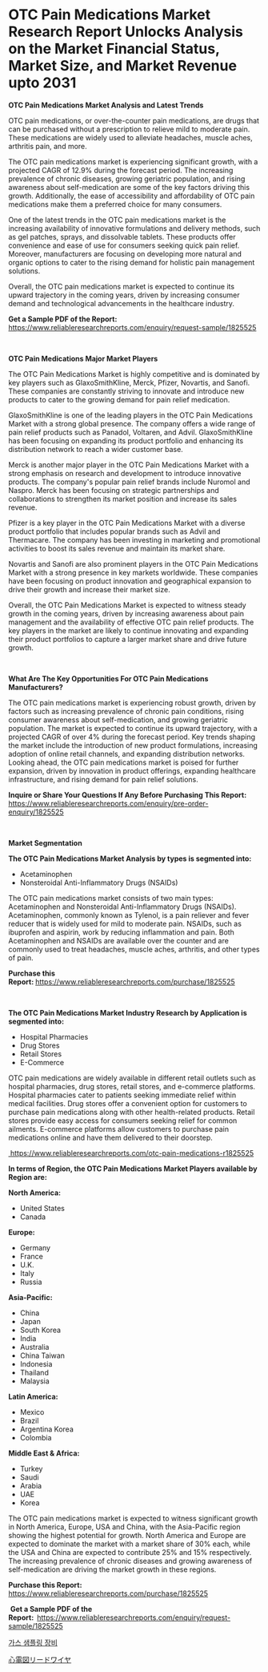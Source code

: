 <p><h1>OTC Pain Medications Market Research Report Unlocks Analysis on the Market Financial Status, Market Size, and Market Revenue upto 2031</h1></p><p><strong>OTC Pain Medications Market Analysis and Latest Trends</strong></p>
<p><p>OTC pain medications, or over-the-counter pain medications, are drugs that can be purchased without a prescription to relieve mild to moderate pain. These medications are widely used to alleviate headaches, muscle aches, arthritis pain, and more.</p><p>The OTC pain medications market is experiencing significant growth, with a projected CAGR of 12.9% during the forecast period. The increasing prevalence of chronic diseases, growing geriatric population, and rising awareness about self-medication are some of the key factors driving this growth. Additionally, the ease of accessibility and affordability of OTC pain medications make them a preferred choice for many consumers.</p><p>One of the latest trends in the OTC pain medications market is the increasing availability of innovative formulations and delivery methods, such as gel patches, sprays, and dissolvable tablets. These products offer convenience and ease of use for consumers seeking quick pain relief. Moreover, manufacturers are focusing on developing more natural and organic options to cater to the rising demand for holistic pain management solutions.</p><p>Overall, the OTC pain medications market is expected to continue its upward trajectory in the coming years, driven by increasing consumer demand and technological advancements in the healthcare industry.</p></p>
<p><strong>Get a Sample PDF of the Report:&nbsp;</strong> <a href="https://www.reliableresearchreports.com/enquiry/request-sample/1825525">https://www.reliableresearchreports.com/enquiry/request-sample/1825525</a></p>
<p>&nbsp;</p>
<p><strong>OTC Pain Medications Major Market Players</strong></p>
<p><p>The OTC Pain Medications Market is highly competitive and is dominated by key players such as GlaxoSmithKline, Merck, Pfizer, Novartis, and Sanofi. These companies are constantly striving to innovate and introduce new products to cater to the growing demand for pain relief medication.</p><p>GlaxoSmithKline is one of the leading players in the OTC Pain Medications Market with a strong global presence. The company offers a wide range of pain relief products such as Panadol, Voltaren, and Advil. GlaxoSmithKline has been focusing on expanding its product portfolio and enhancing its distribution network to reach a wider customer base.</p><p>Merck is another major player in the OTC Pain Medications Market with a strong emphasis on research and development to introduce innovative products. The company's popular pain relief brands include Nuromol and Naspro. Merck has been focusing on strategic partnerships and collaborations to strengthen its market position and increase its sales revenue.</p><p>Pfizer is a key player in the OTC Pain Medications Market with a diverse product portfolio that includes popular brands such as Advil and Thermacare. The company has been investing in marketing and promotional activities to boost its sales revenue and maintain its market share.</p><p>Novartis and Sanofi are also prominent players in the OTC Pain Medications Market with a strong presence in key markets worldwide. These companies have been focusing on product innovation and geographical expansion to drive their growth and increase their market size.</p><p>Overall, the OTC Pain Medications Market is expected to witness steady growth in the coming years, driven by increasing awareness about pain management and the availability of effective OTC pain relief products. The key players in the market are likely to continue innovating and expanding their product portfolios to capture a larger market share and drive future growth.</p></p>
<p>&nbsp;</p>
<p><strong>What Are The Key Opportunities For OTC Pain Medications Manufacturers?</strong></p>
<p><p>The OTC pain medications market is experiencing robust growth, driven by factors such as increasing prevalence of chronic pain conditions, rising consumer awareness about self-medication, and growing geriatric population. The market is expected to continue its upward trajectory, with a projected CAGR of over 4% during the forecast period. Key trends shaping the market include the introduction of new product formulations, increasing adoption of online retail channels, and expanding distribution networks. Looking ahead, the OTC pain medications market is poised for further expansion, driven by innovation in product offerings, expanding healthcare infrastructure, and rising demand for pain relief solutions.</p></p>
<p><strong>Inquire or Share Your Questions If Any Before Purchasing This Report:</strong> <a href="https://www.reliableresearchreports.com/enquiry/pre-order-enquiry/1825525">https://www.reliableresearchreports.com/enquiry/pre-order-enquiry/1825525</a></p>
<p>&nbsp;</p>
<p><strong>Market Segmentation</strong></p>
<p><strong>The OTC Pain Medications Market Analysis by types is segmented into:</strong></p>
<p><ul><li>Acetaminophen</li><li>Nonsteroidal Anti-Inflammatory Drugs (NSAIDs)</li></ul></p>
<p><p>The OTC pain medications market consists of two main types: Acetaminophen and Nonsteroidal Anti-Inflammatory Drugs (NSAIDs). Acetaminophen, commonly known as Tylenol, is a pain reliever and fever reducer that is widely used for mild to moderate pain. NSAIDs, such as ibuprofen and aspirin, work by reducing inflammation and pain. Both Acetaminophen and NSAIDs are available over the counter and are commonly used to treat headaches, muscle aches, arthritis, and other types of pain.</p></p>
<p><strong>Purchase this Report:&nbsp;</strong><a href="https://www.reliableresearchreports.com/purchase/1825525">https://www.reliableresearchreports.com/purchase/1825525</a></p>
<p>&nbsp;</p>
<p><strong>The OTC Pain Medications Market Industry Research by Application is segmented into:</strong></p>
<p><ul><li>Hospital Pharmacies</li><li>Drug Stores</li><li>Retail Stores</li><li>E-Commerce</li></ul></p>
<p><p>OTC pain medications are widely available in different retail outlets such as hospital pharmacies, drug stores, retail stores, and e-commerce platforms. Hospital pharmacies cater to patients seeking immediate relief within medical facilities. Drug stores offer a convenient option for customers to purchase pain medications along with other health-related products. Retail stores provide easy access for consumers seeking relief for common ailments. E-commerce platforms allow customers to purchase pain medications online and have them delivered to their doorstep.</p></p>
<p><a href="https://www.reliableresearchreports.com/otc-pain-medications-r1825525">&nbsp;https://www.reliableresearchreports.com/otc-pain-medications-r1825525</a></p>
<p><strong>In terms of Region, the OTC Pain Medications Market Players available by Region are:</strong></p>
<p>
    <p> <strong> North America: </strong>
        <ul>
            <li>United States</li>
            <li>Canada</li>
        </ul>
        </p> 
    <p> <strong> Europe: </strong>
        <ul>
            <li>Germany</li>
            <li>France</li>
            <li>U.K.</li>
            <li>Italy</li>
            <li>Russia</li>
        </ul>
        </p> 
    <p> <strong> Asia-Pacific: </strong>
        <ul>
            <li>China</li>
            <li>Japan</li>
            <li>South Korea</li>
            <li>India</li>
            <li>Australia</li>
            <li>China Taiwan</li>
            <li>Indonesia</li>
            <li>Thailand</li>
            <li>Malaysia</li>
        </ul>
        </p> 
    <p> <strong> Latin America: </strong>
        <ul>
            <li>Mexico</li>
            <li>Brazil</li>
            <li>Argentina Korea</li>
            <li>Colombia</li>
        </ul>
        </p> 
    <p> <strong> Middle East & Africa: </strong>
        <ul>
            <li>Turkey</li>
            <li>Saudi</li>
            <li>Arabia</li>
            <li>UAE</li>
            <li>Korea</li>
        </ul>
    </p>
    </p>
<p><p>The OTC pain medications market is expected to witness significant growth in North America, Europe, USA and China, with the Asia-Pacific region showing the highest potential for growth. North America and Europe are expected to dominate the market with a market share of 30% each, while the USA and China are expected to contribute 25% and 15% respectively. The increasing prevalence of chronic diseases and growing awareness of self-medication are driving the market growth in these regions.</p></p>
<p><strong>Purchase this Report: </strong><a href="https://www.reliableresearchreports.com/purchase/1825525">https://www.reliableresearchreports.com/purchase/1825525</a></p>
<p>&nbsp;<strong>Get a Sample PDF of the Report:&nbsp;&nbsp;</strong><a href="https://www.reliableresearchreports.com/enquiry/request-sample/1825525">https://www.reliableresearchreports.com/enquiry/request-sample/1825525</a></p>
<p><strong></strong></p>
<p><p><a href="https://github.com/sougarounis/Market-Research-Report-List-3/blob/main/824489956372.md">가스 샘플링 장비</a></p><p><a href="https://github.com/oqoeusbvpadwjs08/Market-Research-Report-List-2/blob/main/832233458736.md">心電図リードワイヤ</a></p></p>